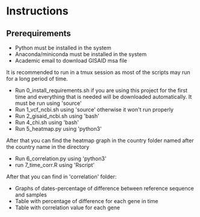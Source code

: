 Instructions
======

Prerequirements
----------------

* Python must be installed in the system
* Anaconda/miniconda must be installed in the system
* Academic email to download GISAID msa file

It is recommended to run in a tmux session as most of the scripts may run for a long period of time.

* Run 0_install_requirements.sh if you are using this project for the first time and everything that is needed will be downloaded automatically. It must be run using 'source'
* Run 1_vcf_ncbi.sh using 'source' otherwise it won't run properly
* Run 2_gisaid_ncbi.sh using 'bash'
* Run 4_chi.sh using 'bash'
* Run 5_heatmap.py using 'python3'

After that you can find the heatmap graph in the country folder named after the country name in the directory

* Run 6_correlation.py using 'python3'
* run 7_time_corr.R using 'Rscript'

After that you can find in 'correlation' folder:
- Graphs of dates-percentage of difference between reference sequence and samples
- Table with percentage of difference for each gene in time
- Table with correlation value for each gene
